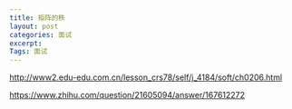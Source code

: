```yaml
---
title: 矩阵的秩
layout: post
categories: 面试
excerpt: 
Tags: 面试
---
```


<http://www2.edu-edu.com.cn/lesson_crs78/self/j_4184/soft/ch0206.html>

<https://www.zhihu.com/question/21605094/answer/167612272>

